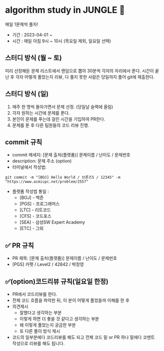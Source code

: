 # algorithm study in JUNGLE 💯
매일 1문제씩 풀자!
* 기간 : 2023-04-01 ~
* 시간 : 매일 아침 9시 ~ 10시 (목요일 제외, 일요일 선택)
## 스터디 방식 (월 ~ 토)
미리 선정해둔 문제 리스트에서 랜덤으로 뽑아 30분씩 각자의 자리에서 푼다.
시간이 끝난 후 각자 어떻게 풀었는지 리뷰, 다 풀지 못한 사람은 당일까지 풀어 git에 제출한다.
## 스터디 방식 (일)
1. 매주 한 명씩 돌아가면서 문제 선정. (당일날 슬랙에 올림)
2. 각자 원하는 시간에 문제를 푼다.
3. 본인이 문제를 푸는데 걸린 시간을 기입하여 PR한다.
4. 문제를 푼 후 다른 팀원들의 코드 리뷰 진행.
## commit 규칙
- commit 메세지: [문제 출처(플랫폼)] 문제이름 / 난이도 / 문제번호
- description: 문제 주소 (option)
- 터미널에서 작성법:
```
git commit -m "[BOJ] Hello World / 브론즈5 / 12345" -m "https://www.acmicpc.net/problem/2557"
```
- 플랫폼 작성법 통일 :
  - [BOJ] - 백준
  - [PGS] - 프로그래머스
  - [LTC] - 리트코드
  - [CFS] - 코드포스
  - [SEA] - 삼성SW Expert Academy
  - [ETC] - 그외
## ✅ PR 규칙
- PR 제목: [문제 출처(플랫폼)] 문제이름 / 난이도 / 문제번호
- [PGS] 카펫 / Level2 / 42842 / 박정영

## ✅(option)코드리뷰 규칙(일요일 한정)
- PR에서 코드리뷰를 한다.
- 전체 코드 흐름을 파악한 뒤, 이 분이 어떻게 풀었을까 이해를 한 후
- 의견제시
  - 잘했다고 생각하는 부분
  - 이렇게 하면 더 좋을 것 같다고 생각하는 부분
  - 왜 이렇게 풀었는지 궁금한 부분
  - 또 다른 풀이 방식 제시
- 코드의 일부분에다 코드리뷰를 해도 되고 전체 코드 밑 or PR 하나 밑에다 코멘트 작성으로 리뷰를 해도 됩니다.
